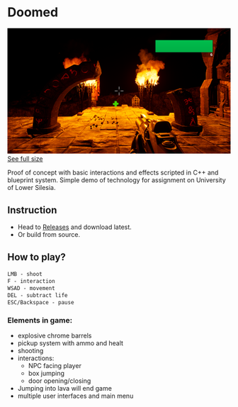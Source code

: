 # Doomed

![Screenshot](doc/doomed-sm.png)
[See full size](doc/doomed.png)

Proof of concept with basic interactions and effects scripted in C++ and blueprint system.
Simple demo of technology for assignment on University of Lower Silesia.

## Instruction
* Head to [Releases](https://github.com/Ursanon/Doomed/releases) and download latest.
* Or build from source.

## How to play?
```
LMB - shoot
F - interaction
WSAD - movement
DEL - subtract life
ESC/Backspace - pause
```

### Elements in game:
* explosive chrome barrels
* pickup system with ammo and healt
* shooting
* interactions:
    * NPC facing player
    * box jumping
    * door opening/closing
* Jumping into lava will end game
* multiple user interfaces and main menu
